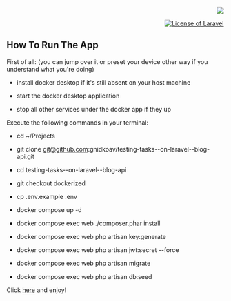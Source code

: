 

<p align="right">
    <a href="https://packagist.org/packages/laravel/framework">
        <img src="https://laravel.com/assets/img/components/logo-laravel.svg">
    </a>
</p>

<p align="right">
    <a href="https://opensource.org/licenses/MIT">
        <img src="https://poser.pugx.org/laravel/framework/license.svg" alt="License of Laravel">
    </a>
</p>


## How To Run The App

First of all:
(you can jump over it or preset your device other way if you understand what you're doing)

- install docker desktop if it's still absent on your host machine

- start the docker desktop application

- stop all other services under the docker app if they up

Execute the following commands in your terminal:

- cd ~/Projects

- git clone git@github.com:gnidkoav/testing-tasks--on-laravel--blog-api.git

- cd testing-tasks--on-laravel--blog-api

- git checkout dockerized

- cp .env.example .env

- docker compose up -d

- docker compose exec web ./composer.phar install

- docker compose exec web php artisan key:generate

- docker compose exec web php artisan jwt:secret --force

- docker compose exec web php artisan migrate

- docker compose exec web php artisan db:seed

Click [here](http://localhost/) and enjoy!

